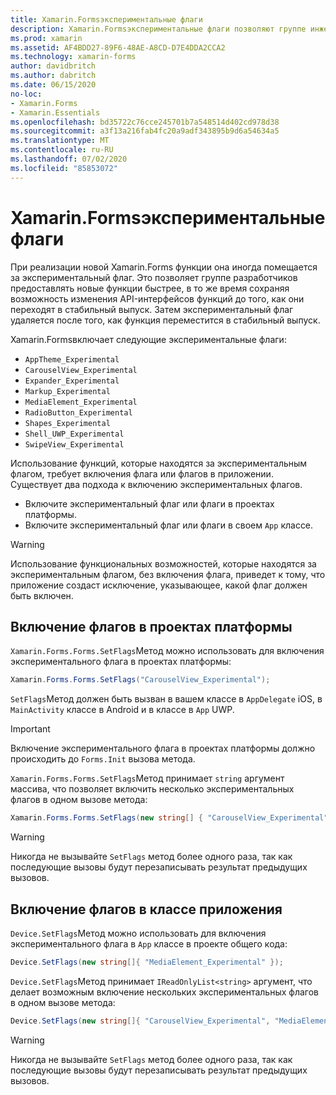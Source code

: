 ```yaml
---
title: Xamarin.Formsэкспериментальные флаги
description: Xamarin.Formsэкспериментальные флаги позволяют группе инженеров-разработчиков поставлять новые функции пользователям быстрее, в то же время сохраняя возможность изменять API функций до того, как они переходят в стабильный выпуск.
ms.prod: xamarin
ms.assetid: AF4BDD27-89F6-48AE-A8CD-D7E4DDA2CCA2
ms.technology: xamarin-forms
author: davidbritch
ms.author: dabritch
ms.date: 06/15/2020
no-loc:
- Xamarin.Forms
- Xamarin.Essentials
ms.openlocfilehash: bd35722c76cce245701b7a548514d402cd978d38
ms.sourcegitcommit: a3f13a216fab4fc20a9adf343895b9d6a54634a5
ms.translationtype: MT
ms.contentlocale: ru-RU
ms.lasthandoff: 07/02/2020
ms.locfileid: "85853072"
---
```

# <a name="xamarinforms-experimental-flags"></a>Xamarin.Formsэкспериментальные флаги

При реализации новой Xamarin.Forms функции она иногда помещается за экспериментальный флаг. Это позволяет группе разработчиков предоставлять новые функции быстрее, в то же время сохраняя возможность изменения API-интерфейсов функций до того, как они переходят в стабильный выпуск. Затем экспериментальный флаг удаляется после того, как функция переместится в стабильный выпуск.

Xamarin.Formsвключает следующие экспериментальные флаги:

- `AppTheme_Experimental`
- `CarouselView_Experimental`
- `Expander_Experimental`
- `Markup_Experimental`
- `MediaElement_Experimental`
- `RadioButton_Experimental`
- `Shapes_Experimental`
- `Shell_UWP_Experimental`
- `SwipeView_Experimental`

Использование функций, которые находятся за экспериментальным флагом, требует включения флага или флагов в приложении. Существует два подхода к включению экспериментальных флагов.

- Включите экспериментальный флаг или флаги в проектах платформы.
- Включите экспериментальный флаг или флаги в своем `App` классе.

> [!WARNING]
> Использование функциональных возможностей, которые находятся за экспериментальным флагом, без включения флага, приведет к тому, что приложение создаст исключение, указывающее, какой флаг должен быть включен.

## <a name="enable-flags-in-platform-projects"></a>Включение флагов в проектах платформы

`Xamarin.Forms.Forms.SetFlags`Метод можно использовать для включения экспериментального флага в проектах платформы:

```csharp
Xamarin.Forms.Forms.SetFlags("CarouselView_Experimental");
```

`SetFlags`Метод должен быть вызван в вашем классе в `AppDelegate` iOS, в `MainActivity` классе в Android и в классе в `App` UWP.

> [!IMPORTANT]
> Включение экспериментального флага в проектах платформы должно происходить до `Forms.Init` вызова метода.

`Xamarin.Forms.Forms.SetFlags`Метод принимает `string` аргумент массива, что позволяет включить несколько экспериментальных флагов в одном вызове метода:

```csharp
Xamarin.Forms.Forms.SetFlags(new string[] { "CarouselView_Experimental", "MediaElement_Experimental", "SwipeView_Experimental" });
```

> [!WARNING]
> Никогда не вызывайте `SetFlags` метод более одного раза, так как последующие вызовы будут перезаписывать результат предыдущих вызовов.

## <a name="enable-flags-in-your-app-class"></a>Включение флагов в классе приложения

`Device.SetFlags`Метод можно использовать для включения экспериментального флага в `App` классе в проекте общего кода:

```csharp
Device.SetFlags(new string[]{ "MediaElement_Experimental" });
```

`Device.SetFlags`Метод принимает `IReadOnlyList<string>` аргумент, что делает возможным включение нескольких экспериментальных флагов в одном вызове метода:

```csharp
Device.SetFlags(new string[]{ "CarouselView_Experimental", "MediaElement_Experimental", "SwipeView_Experimental" });
```

> [!WARNING]
> Никогда не вызывайте `SetFlags` метод более одного раза, так как последующие вызовы будут перезаписывать результат предыдущих вызовов.
